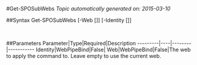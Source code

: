 #Get-SPOSubWebs
*Topic automatically generated on: 2015-03-10*


##Syntax
    Get-SPOSubWebs [-Web [<WebPipeBind>]] [-Identity [<WebPipeBind>]]

&nbsp;

##Parameters
Parameter|Type|Required|Description
---------|----|--------|-----------
Identity|WebPipeBind|False|
Web|WebPipeBind|False|The web to apply the command to. Leave empty to use the current web.
